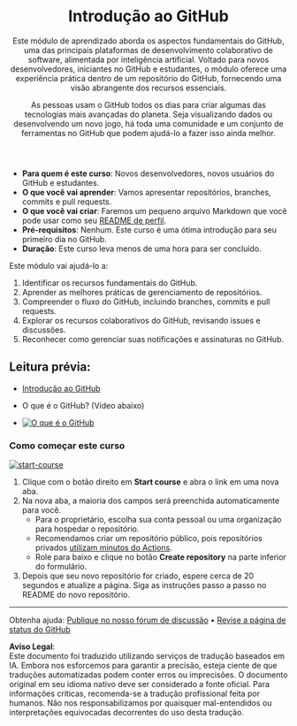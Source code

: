 <header>

# Introdução ao GitHub

Este módulo de aprendizado aborda os aspectos fundamentais do GitHub, uma das principais plataformas de desenvolvimento colaborativo de software, alimentada por inteligência artificial. Voltado para novos desenvolvedores, iniciantes no GitHub e estudantes, o módulo oferece uma experiência prática dentro de um repositório do GitHub, fornecendo uma visão abrangente dos recursos essenciais.

As pessoas usam o GitHub todos os dias para criar algumas das tecnologias mais avançadas do planeta. Seja visualizando dados ou desenvolvendo um novo jogo, há toda uma comunidade e um conjunto de ferramentas no GitHub que podem ajudá-lo a fazer isso ainda melhor.

</header>

- **Para quem é este curso**: Novos desenvolvedores, novos usuários do GitHub e estudantes.
- **O que você vai aprender**: Vamos apresentar repositórios, branches, commits e pull requests.
- **O que você vai criar**: Faremos um pequeno arquivo Markdown que você pode usar como seu [README de perfil](https://docs.github.com/account-and-profile/setting-up-and-managing-your-github-profile/customizing-your-profile/managing-your-profile-readme).
- **Pré-requisitos**: Nenhum. Este curso é uma ótima introdução para seu primeiro dia no GitHub.
- **Duração**: Este curso leva menos de uma hora para ser concluído.

Este módulo vai ajudá-lo a:

1. Identificar os recursos fundamentais do GitHub.
2. Aprender as melhores práticas de gerenciamento de repositórios.
3. Compreender o fluxo do GitHub, incluindo branches, commits e pull requests.
4. Explorar os recursos colaborativos do GitHub, revisando issues e discussões.
5. Reconhecer como gerenciar suas notificações e assinaturas no GitHub.

 
## Leitura prévia:

- [Introdução ao GitHub](https://learn.microsoft.com/training/modules/introduction-to-github)

- O que é o GitHub? (Vídeo abaixo)
- [![O que é o GitHub](https://img.youtube.com/vi/pBy1zgt0XPc/0.jpg)](https://www.youtube.com/watch?v=pBy1zgt0XPc)
 
   

### Como começar este curso

<!-- Para iniciar o curso, execute em JavaScript:
'https://github.com/new?' + new URLSearchParams({
  template_owner: 'skills',
  template_name: 'introduction-to-github',
  owner: '@me',
  name: 'skills-introduction-to-github',
  description: 'My clone repository',
  visibility: 'public',
}).toString()
-->

[![start-course](https://user-images.githubusercontent.com/1221423/235727646-4a590299-ffe5-480d-8cd5-8194ea184546.svg)](https://github.com/new?template_owner=skills&template_name=introduction-to-github&owner=%40me&name=skills-introduction-to-github&description=My+clone+repository&visibility=public)

1. Clique com o botão direito em **Start course** e abra o link em uma nova aba.
2. Na nova aba, a maioria dos campos será preenchida automaticamente para você.
   - Para o proprietário, escolha sua conta pessoal ou uma organização para hospedar o repositório.
   - Recomendamos criar um repositório público, pois repositórios privados [utilizam minutos do Actions](https://docs.github.com/en/billing/managing-billing-for-github-actions/about-billing-for-github-actions?WT.mc_id=academic-113596-abartolo).
   - Role para baixo e clique no botão **Create repository** na parte inferior do formulário.
3. Depois que seu novo repositório for criado, espere cerca de 20 segundos e atualize a página. Siga as instruções passo a passo no README do novo repositório.

<footer>

<!--
  <<< Notas do autor: Rodapé >>>
  Adicione um link para obter suporte, página de status do GitHub, código de conduta, link da licença.
-->

---

Obtenha ajuda: [Publique no nosso fórum de discussão](https://github.com/orgs/skills/discussions/categories/introduction-to-github) • [Revise a página de status do GitHub](https://www.githubstatus.com/)

**Aviso Legal**:  
Este documento foi traduzido utilizando serviços de tradução baseados em IA. Embora nos esforcemos para garantir a precisão, esteja ciente de que traduções automatizadas podem conter erros ou imprecisões. O documento original em seu idioma nativo deve ser considerado a fonte oficial. Para informações críticas, recomenda-se a tradução profissional feita por humanos. Não nos responsabilizamos por quaisquer mal-entendidos ou interpretações equivocadas decorrentes do uso desta tradução.